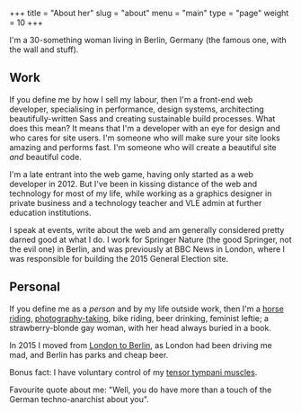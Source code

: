 +++
title = "About her"
slug = "about"
menu = "main"
type = "page"
weight = 10
+++

I'm a 30-something woman living in Berlin, Germany (the famous one, with the wall and stuff).

## Work
If you define me by how I sell my labour, then I'm a front-end web developer, specialising in performance, design systems, architecting beautifully-written Sass and creating sustainable build processes. What does this mean? It means that I'm a developer with an eye for design and who cares for site users. I'm someone who will make sure your site looks amazing and performs fast. I'm someone who will create a beautiful site _and_ beautiful code.

I'm a late entrant into the web game, having only started as a web developer in 2012. But I've been in kissing distance of the web and technology for most of my life, while working as a graphics designer in private business and a technology teacher and VLE admin at further education institutions.

I speak at events, write about the web and am generally considered pretty darned good at what I do. I work for Springer Nature (the good Springer, not the evil one) in Berlin, and was previously at BBC News in London, where I was responsible for building the 2015 General Election site.

## Personal
If you define me as a *person* and by my life outside work, then I'm a [horse riding](/about/horseriding), [photography-taking](https://flickr.com/photos/sonniesedge), bike riding, beer drinking, feminist leftie; a strawberry-blonde gay woman, with her head always buried in a book.

In 2015 I moved from [London to Berlin](/blog/berlin), as London had been driving me mad, and Berlin has parks and cheap beer.

Bonus fact: I have voluntary control of my [tensor tympani muscles](http://en.m.wikipedia.org/wiki/Tensor_tympani_muscle).

Favourite quote about me: "Well, you do have more than a touch of the German techno-anarchist about you".
